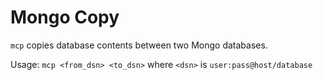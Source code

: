 Mongo Copy
==========

`mcp` copies database contents between two Mongo databases.

Usage:
`mcp <from_dsn> <to_dsn>` where `<dsn>` is `user:pass@host/database`
